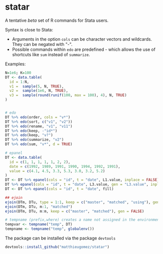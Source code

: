 statar
======

A tentative *beta* set of R commands for Stata users. 

Syntax is close to Stata:
- Arguments in the option `cols` can be character vectors and wildcards. They can be negated with "-". 
- Possible commands within `edo` are predefined - which allows the use of shortcuts like `sum` instead of `summarize`.


Examples:
````R
N=1e6; K=100
DT <- data.table(
  id = 1:N,
  v1 =  sample(5, N, TRUE),                          
  v2 =  sample(1e6, N, TRUE),                       
  v3 =  sample(round(runif(100, max = 100), 4), N, TRUE) 
)


# edo
DT %>% edo(order, cols = "v*")
DT %>% edo(sort, c("v1", "v2"))
DT %>% edo(rename, "v1", "v11")
DT %>% edo(keep, -"id*")
DT %>% edo(keep, "v?")
DT %>% edo(summarize, "v2")
DT %>% edo(sum, "v*", d = TRUE)

# epanel 
DT <- data.table(
  id = c(1, 1, 1, 1, 1, 2, 2), 
  date = c(1992, 1989, 1991, 1990, 1994, 1992, 1991), 
  value = c(4.1, 4.5, 3.3, 5.3, 3.0, 3.2, 5.2)
)
DT <- DT %>% epanel(cols = "id", t = "date", L1.value, inplace = FALSE)
DT %>% epanel(cols = "id", t = "date", L3.value, gen = "L3.value", inplace = TRUE)
DT <- DT %>% epanel(cols = "id", t = "date", fill)

## ejoin 
ejoin(DTm, DTu, type = 1:1, keep = c("master", "matched", "using"), gen = "_merge")
ejoin(DTm, DTu, m:1, "matched")
ejoin(DTm, DTu, m:m, keep = c("master", "matched"), gen = FALSE)

# tempname (prefix,where) creates a name not assigned in the environment specified by the second variable
tempvar <- tempname("temp", DT)
tempname <- tempname("temp", globalenv())

````

The package can be installed via the package `devtools`

````R
devtools::install_github("matthieugomez/statar")
````
